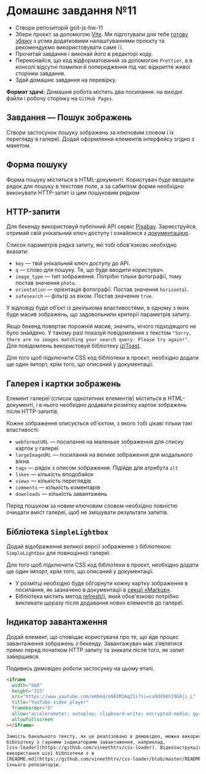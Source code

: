 # Домашнє завдання №11

- Створи репозиторій goit-js-hw-11
- Збери проєкт за допомогою [Vite](https://vitejs.dev/). Ми підготували для тебе
  [готову збірку](https://github.com/goitacademy/vanilla-app-template) з усіма
  додатковими налаштуваннями проєкту та рекомендуємо використовувати саме її.
- Прочитай завдання і виконай його в редакторі коду.
- Переконайся, що код відформатований за допомогою `Prettier`, а в консолі
  відсутні помилки й попередження під час відкриття живої сторінки завдання.
- Здай домашнє завдання на перевірку.

**Формат здачі:** Домашня робота містить два посилання: на вихідні файли і
робочу сторінку на `GitHub Pages`.

## Завдання — Пошук зображень

Створи застосунок пошуку зображень за ключовим словом і їх перегляду в галереї.
Додай оформлення елементів інтерфейсу згідно з макетом.

## Форма пошуку

Форма пошуку міститься в HTML-документі. Користувач буде вводити рядок для
пошуку в текстове поле, а за сабмітом форми необхідно виконувати HTTP-запит із
цим пошуковим рядком

## HTTP-запити

Для бекенду використовуй публічний API сервіс
[Pixabay](https://pixabay.com/api/docs/). Зареєструйся, отримай свій унікальний
ключ доступу і ознайомся з
[документацією](https://pixabay.com/api/docs/#api_search_images).

Список параметрів рядка запиту, які тобі обов'язково необхідно вказати:

- `key` — твій унікальний ключ доступу до API.
- `q` — слово для пошуку. Те, що буде вводити користувач.
- `image_type` — тип зображення. Потрібні тільки фотографії, тому постав
  значення `photo`.
- `orientation` — орієнтація фотографії. Постав значення `horizontal`.
- `safesearch` — фільтр за віком. Постав значення `true`.

У відповіді буде об’єкт із декількома властивостями, в одному з яких буде масив
зображень, що задовольнили критерії параметрів запиту.

Якщо бекенд повертає порожній масив, значить, нічого підходящого не було
знайдено. У такому разі показуй повідомлення з текстом
`"Sorry, there are no images matching your search query. Please try again!"`.
Для повідомлень використовуй бібліотеку
[iziToast](https://izitoast.marcelodolza.com/).

Для того щоб підключити CSS код бібліотеки в проєкт, необхідно додати ще один
імпорт, крім того, що описаний у документації.

## Галерея і картки зображень

Елемент галереї (список однотипних елементів) міститься в HTML-документі, і в
нього необхідно додавати розмітку карток зображень після HTTP-запитів.

Кожне зображення описується об'єктом, з якого тобі цікаві тільки такі
властивості:

- `webformatURL` — посилання на маленьке зображення для списку карток у галереї
- `largeImageURL` — посилання на велике зображення для модального вікна
- `tags` — рядок з описом зображення. Підійде для атрибута `alt`
- `likes` — кількість вподобайок
- `views` — кількість переглядів
- `comments` — кількість коментарів
- `downloads` — кількість завантажень

Перед пошуком за новим ключовим словом необхідно повністю очищати вміст галереї,
щоб не змішувати результати запитів.

## Бібліотека `SimpleLightbox`

Додай відображення великої версії зображення з бібліотекою `SimpleLightbox` для
повноцінної галереї.

Для того щоб підключити CSS код бібліотеки в проєкт, необхідно додати ще один
імпорт, крім того, що описаний у документації.

- У розмітці необхідно буде обгорнути кожну картку зображення в посилання, як
  зазначено в документації в
  [секції «Markup»](https://github.com/andreknieriem/simplelightbox#markup).
- Бібліотека містить метод
  [refresh()](https://github.com/andreknieriem/simplelightbox#public-methods),
  який обов'язково потрібно викликати щоразу після додавання нових елементів до
  галереї.

## Індикатор завантаження

Додай елемент, що сповіщає користувача про те, що йде процес завантаження
зображень з бекенду. Завантажувач має з’являтися прямо перед початком HTTP
запиту та зникати після того, як запит завершився.

Подивись демовідео роботи застосунку на цьому етапі.

```html
<iframe
  width="560"
  height="315"
  src="https://www.youtube.com/embed/o981M1AqZ1s?si=ca9dXSKh19G8ji_L"
  title="YouTube video player"
  frameborder="0"
  allow="accelerometer; autoplay; clipboard-write; encrypted-media; gyroscope; picture-in-picture; web-share"
  allowfullscreen
></iframe>

Замість банального тексту, як це реалізовано в демовідео, можна використовувати
бібліотеку з гарними індикаторами завантаження, наприклад,
[css-loader](https://github.com/vineethtrv/css-loader). Відеоінструкція з
використання цієї бібліотеки є в
[README.md](https://github.com/vineethtrv/css-loader/blob/master/README.md)
їхнього репозиторію.
```
